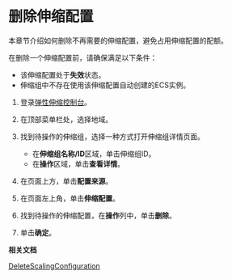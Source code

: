# 删除伸缩配置

本章节介绍如何删除不再需要的伸缩配置，避免占用伸缩配置的配额。

在删除一个伸缩配置前，请确保满足以下条件：

-   该伸缩配置处于**失效**状态。
-   伸缩组中不存在使用该伸缩配置自动创建的ECS实例。

1.  登录[弹性伸缩控制台](https://essnew.console.aliyun.com/)。

2.  在顶部菜单栏处，选择地域。

3.  找到待操作的伸缩组，选择一种方式打开伸缩组详情页面。

    -   在**伸缩组名称/ID**区域，单击伸缩组ID。
    -   在**操作**区域，单击**查看详情**。
4.  在页面上方，单击**配置来源**。

5.  在页面左上角，单击**伸缩配置**。

6.  找到待操作的伸缩配置，在**操作**列中，单击**删除**。

7.  单击**确定**。


**相关文档**  


[DeleteScalingConfiguration](/cn.zh-CN/API参考/伸缩配置/DeleteScalingConfiguration.md)

